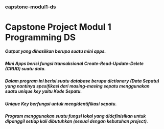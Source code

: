 ### capstone-modul1-ds
# Capstone Project Modul 1 Programming DS
##### Output yang dihasilkan berupa suatu mini apps.
##### Mini Apps berisi fungsi transaksional Create-Read-Update-Delete (CRUD) suatu data.
##### Dalam program ini berisi suatu database berupa dictionary (Data Sepatu) yang nantinya spesifikasi dari masing-masing sepatu menggunakan suatu unique key yaitu Kode Sepatu.
##### Unique Key berfungsi untuk mengidentifikasi sepatu.
##### Program menggunakan suatu fungsi lokal yang didefinisikan untuk dipanggil setiap kali dibutuhkan (sesuai dengan kebutuhan project).
